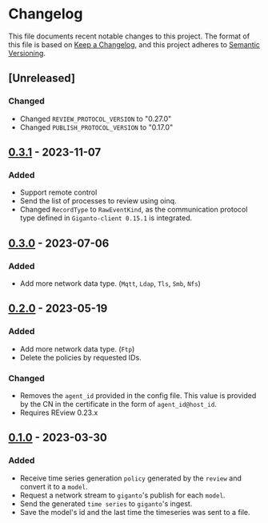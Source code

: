 # Changelog

This file documents recent notable changes to this project. The format of this
file is based on [Keep a Changelog](https://keepachangelog.com/en/1.0.0/), and
this project adheres to [Semantic
Versioning](https://semver.org/spec/v2.0.0.html).

## [Unreleased]

### Changed

- Changed `REVIEW_PROTOCOL_VERSION` to "0.27.0"
- Changed `PUBLISH_PROTOCOL_VERSION` to "0.17.0"

## [0.3.1] - 2023-11-07

### Added

- Support remote control
- Send the list of processes to review using oinq.
- Changed `RecordType` to `RawEventKind`, as the communication protocol type
  defined in `Giganto-client 0.15.1` is integrated.

## [0.3.0] - 2023-07-06

### Added

- Add more network data type. (`Mqtt`, `Ldap`, `Tls`, `Smb`, `Nfs`)

## [0.2.0] - 2023-05-19

### Added

- Add more network data type. (`Ftp`)
- Delete the policies by requested IDs.

### Changed

- Removes the `agent_id` provided in the config file. This value is provided by
  the CN in the certificate in the form of `agent_id@host_id`.
- Requires REview 0.23.x

## [0.1.0] - 2023-03-30

### Added

- Receive time series generation `policy` generated by the `review` and
  convert it to a `model`.
- Request a network stream to `giganto`'s publish for each `model`.
- Send the generated `time series` to `giganto`'s ingest.
- Save the model's id and the last time the timeseries was sent to a file.

[0.3.1]: https://github.com/aicers/crusher/compare/0.3.0...0.3.1
[0.3.0]: https://github.com/aicers/crusher/compare/0.2.0...0.3.0
[0.2.0]: https://github.com/aicers/crusher/compare/0.1.0...0.2.0
[0.1.0]: https://github.com/aicers/crusher/tree/0.1.0
